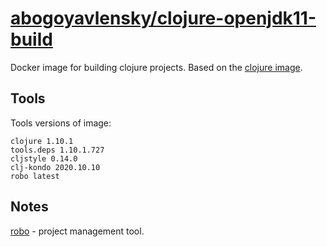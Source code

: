 # [abogoyavlensky/clojure-openjdk11-build](https://hub.docker.com/r/abogoyavlensky/clojure-openjdk11-build)

Docker image for building clojure projects.
Based on the [clojure image](https://hub.docker.com/_/clojure).

## Tools

Tools versions of image:

```
clojure 1.10.1
tools.deps 1.10.1.727
cljstyle 0.14.0
clj-kondo 2020.10.10
robo latest
```

## Notes

[robo](https://github.com/tj/robo) - project management tool.
